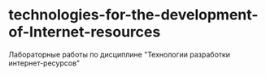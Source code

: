 # technologies-for-the-development-of-Internet-resources
Лабораторные работы по дисциплине "Технологии разработки интернет-ресурсов"

